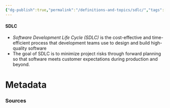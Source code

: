 ```yaml
---
{"dg-publish":true,"permalink":"/definitions-and-topics/sdlc/","tags":["defs_sec"],"updated":"2025-06-12T15:11:29.370-07:00"}
---
```


#### SDLC
- *Software Development Life Cycle (SDLC)* is the cost-effective and time-efficient process that development teams use to design and build high-quality software
- The goal of SDLC is to minimize project risks through forward planning so that software meets customer expectations during production and beyond.




# Metadata

### Sources